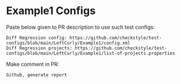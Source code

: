 # Example1 Configs
Paste below given to PR description to use such test configs:
```
Diff Regression config: https://github.com/checkstyle/test-configs/blob/main/LeftCurly/Example1/config.xml
Diff Regression projects: https://github.com/checkstyle/test-configs/blob/main/LeftCurly/Example1/list-of-projects.properties
```
Make comment in PR:
```
Github, generate report
```
